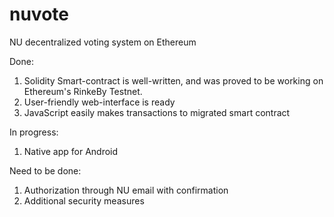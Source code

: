 # nuvote
NU decentralized voting system on Ethereum

Done:
1) Solidity Smart-contract is well-written, and was proved to be working on Ethereum's RinkeBy Testnet.
2) User-friendly web-interface is ready
3) JavaScript easily makes transactions to migrated smart contract

In progress:
1) Native app for Android

Need to be done:
1) Authorization through NU email with confirmation
2) Additional security measures
